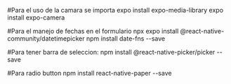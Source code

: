 
#Para el uso de la camara se importa
expo install expo-media-library
expo install expo-camera

#Para el manejo de fechas en el formulario
npx expo install @react-native-community/datetimepicker
npm install date-fns --save

#Para tener barra de seleccion:
npm install @react-native-picker/picker --save

#Para radio button
npm install react-native-paper --save



